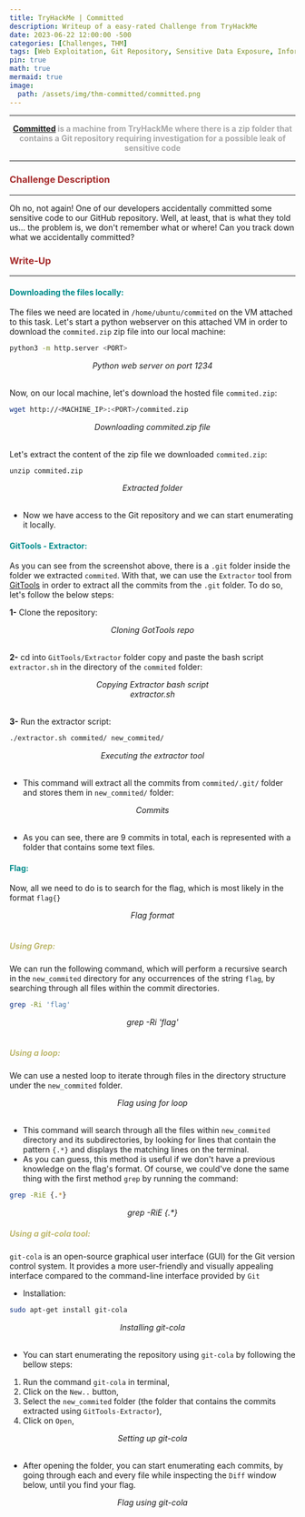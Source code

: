 ```yaml
---
title: TryHackMe | Committed
description: Writeup of a easy-rated Challenge from TryHackMe
date: 2023-06-22 12:00:00 -500
categories: [Challenges, THM]
tags: [Web Exploitation, Git Repository, Sensitive Data Exposure, Information Disclosure, git-cola, git]
pin: true
math: true
mermaid: true
image:
  path: /assets/img/thm-committed/committed.png
---
```



***

<center><strong><font color="DarkGray"><a href="https://tryhackme.com/room/committed" target="_blank"><er>Committed</er></a> is a machine from TryHackMe where there is a zip folder that contains a Git repository requiring investigation for a possible leak of sensitive code</font></strong></center>

***

### **<strong><font color="Brown">Challenge Description</font></strong>**
***
Oh no, not again! One of our developers accidentally committed some sensitive code to our GitHub repository. Well, at least, that is what they told us... the problem is, we don't remember what or where! Can you track down what we accidentally committed?

### **<strong><font color="Brown">Write-Up</font></strong>**
***
#### **<strong><font color="DarkCyan">Downloading the files locally:</font></strong>**
The files we need are located in `/home/ubuntu/commited` on the VM attached to this task. Let's start a python webserver on this attached VM in order to download the `commited.zip` zip file into our local machine:
```bash
python3 -m http.server <PORT>
```
<img src="https://raw.githubusercontent.com/YounesTasra-R4z3rSw0rd/YounesTasra-R4z3rSw0rd.github.io/main/assets/img/thm-committed/2023-06-21 17_36_47-TryHackMe _ Committed — Mozilla Firefox.png" alt="">
<center><i>Python web server on port 1234</i></center>
<br/>

Now, on our local machine, let's download the hosted file `commited.zip`:
```bash
wget http://<MACHINE_IP>:<PORT>/commited.zip
```
<img src="https://raw.githubusercontent.com/YounesTasra-R4z3rSw0rd/YounesTasra-R4z3rSw0rd.github.io/main/assets/img/thm-committed/2023-06-21 17_38_48-HACKING_MACHINE - VMware Workstation 17 Player (Non-commercial use only).png" alt="">
<center><i>Downloading commited.zip file</i></center>
<br/>

Let's extract the content of the zip file we downloaded `commited.zip`:
```shell
unzip commited.zip
```
<img src="https://raw.githubusercontent.com/YounesTasra-R4z3rSw0rd/YounesTasra-R4z3rSw0rd.github.io/main/assets/img/thm-committed/2023-06-21 17_41_16-HACKING_MACHINE - VMware Workstation 17 Player (Non-commercial use only).png" alt="">
<center><i>Extracted folder</i></center>
<br/>

* Now we have access to the Git repository and we can start enumerating it locally.

#### **<strong><font color="DarkCyan">GitTools - Extractor:</font></strong>**
As you can see from the screenshot above, there is a `.git` folder inside the folder we extracted `commited`. With that, we can use the `Extractor` tool from [GitTools](https://github.com/internetwache/GitTools#extractor) in order to extract all the commits from the `.git` folder.
To do so, let's follow the below steps:

**1-** Clone the repository:
<br/>
<img src="https://raw.githubusercontent.com/YounesTasra-R4z3rSw0rd/YounesTasra-R4z3rSw0rd.github.io/main/assets/img/thm-committed/2023-06-21 18_34_07-HACKING_MACHINE - VMware Workstation 17 Player (Non-commercial use only).png" alt="">
<center><i>Cloning GotTools repo</i></center>
<br/>

**2-** cd into ``GitTools/Extractor`` folder copy and paste the bash script `extractor.sh` in the directory of the `commited` folder:
<br/>
<img src="https://raw.githubusercontent.com/YounesTasra-R4z3rSw0rd/YounesTasra-R4z3rSw0rd.github.io/main/assets/img/thm-committed/2023-06-21 18_34_36-HACKING_MACHINE - VMware Workstation 17 Player (Non-commercial use only).png" alt="">
<center><i>Copying Extractor bash script</i></center>
<img src="https://raw.githubusercontent.com/YounesTasra-R4z3rSw0rd/YounesTasra-R4z3rSw0rd.github.io/main/assets/img/thm-committed/2023-06-21 18_36_30-HACKING_MACHINE - VMware Workstation 17 Player (Non-commercial use only).png" alt="">
<center><i>extractor.sh</i></center>
<br/>

**3-** Run the extractor script:
```bash
./extractor.sh commited/ new_commited/
```
<img src="https://raw.githubusercontent.com/YounesTasra-R4z3rSw0rd/YounesTasra-R4z3rSw0rd.github.io/main/assets/img/thm-committed/2023-06-21 18_38_31-HACKING_MACHINE - VMware Workstation 17 Player (Non-commercial use only).png" alt="">
<center><i>Executing the extractor tool</i></center>
<br/>

* This command will extract all the commits from ``commited/.git/`` folder and stores them in `new_commited/` folder:

<img src="https://raw.githubusercontent.com/YounesTasra-R4z3rSw0rd/YounesTasra-R4z3rSw0rd.github.io/main/assets/img/thm-committed/2023-06-21 18_41_34-HACKING_MACHINE - VMware Workstation 17 Player (Non-commercial use only).png" alt="">
<center><i>Commits</i></center>
<br/>

* As you can see, there are 9 commits in total, each is represented with a folder that contains some text files.

#### **<strong><font color="DarkCyan">Flag:</font></strong>**
Now, all we need to do is to search for the flag, which is most likely in the format `flag{}`
<br/>
<img src="https://raw.githubusercontent.com/YounesTasra-R4z3rSw0rd/YounesTasra-R4z3rSw0rd.github.io/main/assets/img/thm-committed/2023-06-21 18_43_27-TryHackMe _ Committed — Mozilla Firefox.png" alt="">
<center><i>Flag format</i></center>
<br/>

##### **<strong><font color="DarkKhaki">Using Grep:</font></strong>**
We can run the following command, which will perform a recursive search in the `new_commited` directory for any occurrences of the string `flag`, by searching through all files within the commit directories.
```bash
grep -Ri 'flag'
```
<img src="https://raw.githubusercontent.com/YounesTasra-R4z3rSw0rd/YounesTasra-R4z3rSw0rd.github.io/main/assets/img/thm-committed/2023-06-21 18_46_48-HACKING_MACHINE - VMware Workstation 17 Player (Non-commercial use only).png" alt="">
<center><i>grep -Ri 'flag'</i></center>
<br/>

##### **<strong><font color="DarkKhaki">Using a loop:</font></strong>**
We can use a nested loop to iterate through files in the directory structure under the `new_commited` folder.
<br/>
<img src="https://raw.githubusercontent.com/YounesTasra-R4z3rSw0rd/YounesTasra-R4z3rSw0rd.github.io/main/assets/img/thm-committed/2023-06-21 18_47_33-HACKING_MACHINE - VMware Workstation 17 Player (Non-commercial use only).png" alt="">
<center><i>Flag using for loop</i></center>
<br/>

* This command will search through all the files within `new_commited` directory and its subdirectories, by looking for lines that contain the pattern `{.*}` and displays the matching lines on the terminal.
* As you can guess, this method is useful if we don't have a previous knowledge on the flag's format. Of course, we could've done the same thing with the first method `grep` by running the command: 
```bash
grep -RiE {.*}
``` 
<img src="https://raw.githubusercontent.com/YounesTasra-R4z3rSw0rd/YounesTasra-R4z3rSw0rd.github.io/main/assets/img/thm-committed/2023-06-21 18_58_37-HACKING_MACHINE - VMware Workstation 17 Player (Non-commercial use only).png" alt="">
<center><i>grep -RiE {.*}</i></center>

##### **<strong><font color="DarkKhaki">Using a git-cola tool:</font></strong>**
``git-cola`` is an open-source graphical user interface (GUI) for the Git version control system. It provides a more user-friendly and visually appealing interface compared to the command-line interface provided by ``Git``
* Installation:
```bash
sudo apt-get install git-cola
```
<img src="https://raw.githubusercontent.com/YounesTasra-R4z3rSw0rd/YounesTasra-R4z3rSw0rd.github.io/main/assets/img/thm-committed/2023-06-22 19_52_22-HACKING_MACHINE - VMware Workstation 17 Player (Non-commercial use only).png" alt="">
<center><i>Installing git-cola</i></center>
<br/>

* You can start enumerating the repository using ``git-cola`` by following the bellow steps:
1. Run the command ``git-cola`` in terminal,
2. Click on the `New..` button,
3. Select the `new_commited` folder (the folder that contains the commits extracted using `GitTools-Extractor`),
4. Click on `Open`,

<img src="https://raw.githubusercontent.com/YounesTasra-R4z3rSw0rd/YounesTasra-R4z3rSw0rd.github.io/main/assets/img/thm-committed/2023-06-22 19_58_33-HACKING_MACHINE - VMware Workstation 17 Player (Non-commercial use only).png" alt="">
<center><i>Setting up git-cola</i></center>
<br/>

* After opening the folder, you can start enumerating each commits, by going through each and every file while inspecting the `Diff` window below, until you find your flag. 

<img src="https://raw.githubusercontent.com/YounesTasra-R4z3rSw0rd/YounesTasra-R4z3rSw0rd.github.io/main/assets/img/thm-committed/2023-06-22 19_56_36-HACKING_MACHINE - VMware Workstation 17 Player (Non-commercial use only).png" alt="">
<center><i>Flag using git-cola</i></center>
<br/>
